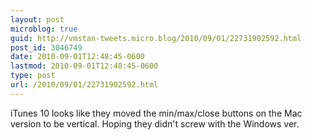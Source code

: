```yaml
---
layout: post
microblog: true
guid: http://vmstan-tweets.micro.blog/2010/09/01/22731902592.html
post_id: 3046749
date: 2010-09-01T12:48:45-0600
lastmod: 2010-09-01T12:48:45-0600
type: post
url: /2010/09/01/22731902592.html
---
```

iTunes 10 looks like they moved the min/max/close buttons on the Mac version to be vertical. Hoping they didn't screw with the Windows ver.
